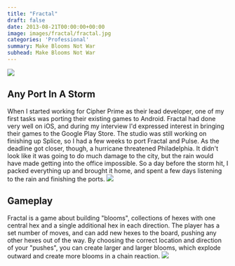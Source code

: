```yaml
---
title: "Fractal"
draft: false
date: 2013-08-21T00:00:00+00:00
image: images/fractal/fractal.jpg
categories: 'Professional'
summary: Make Blooms Not War
subhead: Make Blooms Not War
---
```

![](../../images/fractal/1.webp)
## Any Port In A Storm
When I started working for Cipher Prime as their lead developer, one of my first tasks was porting their existing games to Android. Fractal had done very well on iOS, and during my interview I'd expressed interest in bringing their games to the Google Play Store. The studio was still working on finishing up Splice, so I had a few weeks to port Fractal and Pulse. As the deadline got closer, though, a hurricane threatened Philadelphia. It didn't look like it was going to do much damage to the city, but the rain would have made getting into the office impossible. So a day before the storm hit, I packed everything up and brought it home, and spent a few days listening to the rain and finishing the ports.
![](../../images/fractal/2.webp)
## Gameplay
Fractal is a game about building "blooms", collections of hexes with one central hex and a single additional hex in each direction. The player has a set number of moves, and can add new hexes to the board, pushing any other hexes out of the way. By choosing the correct location and direction of your "pushes", you can create larger and larger blooms, which explode outward and create more blooms in a chain reaction.
![](../../images/fractal/3.webp)